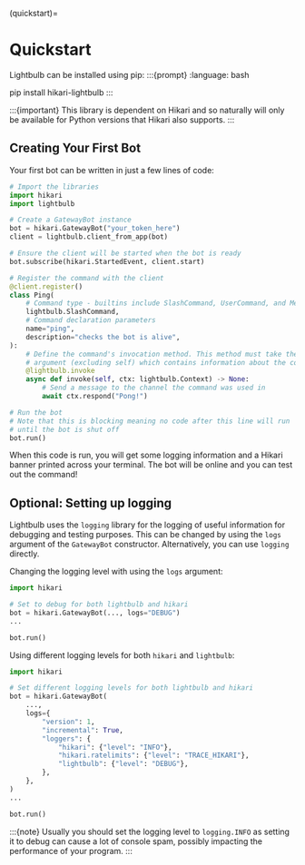 (quickstart)=
# Quickstart

Lightbulb can be installed using pip:
:::{prompt}
:language: bash

pip install hikari-lightbulb
:::

:::{important}
This library is dependent on Hikari and so naturally will only be available for Python
versions that Hikari also supports.
:::

## Creating Your First Bot

Your first bot can be written in just a few lines of code:
```python
# Import the libraries
import hikari
import lightbulb

# Create a GatewayBot instance
bot = hikari.GatewayBot("your_token_here")
client = lightbulb.client_from_app(bot)

# Ensure the client will be started when the bot is ready
bot.subscribe(hikari.StartedEvent, client.start)

# Register the command with the client
@client.register()
class Ping(
    # Command type - builtins include SlashCommand, UserCommand, and MessageCommand
    lightbulb.SlashCommand,
    # Command declaration parameters
    name="ping",
    description="checks the bot is alive",
):
    # Define the command's invocation method. This method must take the context as the first
    # argument (excluding self) which contains information about the command invocation.
    @lightbulb.invoke
    async def invoke(self, ctx: lightbulb.Context) -> None:
        # Send a message to the channel the command was used in
        await ctx.respond("Pong!")

# Run the bot
# Note that this is blocking meaning no code after this line will run
# until the bot is shut off
bot.run()
```

When this code is run, you will get some logging information and a Hikari banner printed across your
terminal. The bot will be online and you can test out the command!

## Optional: Setting up logging

Lightbulb uses the `logging` library for the logging of useful information for debugging and testing purposes.
This can be changed by using the `logs` argument of the `GatewayBot` constructor. Alternatively, you can use
`logging` directly.

Changing the logging level with using the `logs` argument:
```py
import hikari

# Set to debug for both lightbulb and hikari
bot = hikari.GatewayBot(..., logs="DEBUG")
...

bot.run()
```

Using different logging levels for both `hikari` and `lightbulb`:
```python
import hikari

# Set different logging levels for both lightbulb and hikari
bot = hikari.GatewayBot(
    ...,
    logs={
        "version": 1,
        "incremental": True,
        "loggers": {
            "hikari": {"level": "INFO"},
            "hikari.ratelimits": {"level": "TRACE_HIKARI"},
            "lightbulb": {"level": "DEBUG"},
        },
    },
)
...

bot.run()
```

:::{note}
Usually you should set the logging level to `logging.INFO` as setting it to debug can cause a lot
of console spam, possibly impacting the performance of your program.
:::
